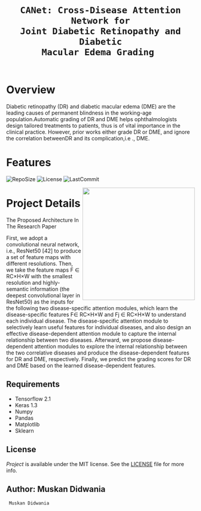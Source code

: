 <code>
  <h1 align="center">CANet: Cross-Disease Attention Network for
Joint Diabetic Retinopathy and Diabetic
Macular Edema Grading </h1>
</code>



# Overview

<!-- <img src="https://github.com/shoheiyokoyama/Assets/blob/master/Gemini/demo-circle-rotation.gif" align="left"> -->



Diabetic retinopathy (DR) and diabetic macular edema (DME) are the leading causes of permanent blindness in the working-age population.Automatic grading of DR and DME helps ophthalmologists design tailored treatments to patients, thus is of vital importance in the clinical practice. However, prior works either grade DR or DME, and ignore the correlation betweenDR and its complication,i.e ., DME.

# Features

![RepoSize](https://img.shields.io/github/repo-size/shaurya-src/Web-Automation?logo=GitHub&style=flat-square)
![License](https://img.shields.io/github/license/shaurya-src/Web-Automation?logo=GitLab&style=flat-square)
![LastCommit](https://img.shields.io/github/last-commit/shaurya-src/Web-Automation?logo=Git&style=flat-square)

<img src="https://media.giphy.com/media/xT0Gqn9yuw8hnPGn5K/giphy.gif" align="right" width="300" height="300">

# <a name="project-info"> Project Details

The Proposed Architecture In The Research Paper
  
First, we adopt a convolutional neural network, i.e., ResNet50 [42] to produce a set of feature maps with different resolutions. Then, we take the feature maps F ∈ RC×H×W with the smallest resolution and highly-semantic information (the deepest convolutional layer in ResNet50) as the inputs for the following two disease-specific attention modules, which learn the disease-specific features F∈ RC×H×W and Fj ∈ RC×H×W to understand each individual disease.
The disease-specific attention module to selectively learn useful features for individual diseases, and also design an effective disease-dependent attention module to capture the internal relationship between two diseases.
Afterward, we propose disease-dependent attention modules to explore the internal relationship between the two correlative diseases and produce the disease-dependent features for DR and DME, respectively. Finally, we predict the grading scores for DR and DME based on the learned disease-dependent features.
  

## <a name="requirements"> Requirements

- Tensorflow 2.1
- Keras 1.3
- Numpy
- Pandas
- Matplotlib
- Sklearn


## <a name="license"> License

*Project* is available under the MIT license. See the [LICENSE](https://github.com/shaurya-src/repo-template/blob/main/LICENSE) file for more info.

## <a name="author"> Author: Muskan Didwania
<!---
```python
# Muskan Didwania
```
-->

<p align="left">
  <code> Muskan Didwania </code>
</p>


<br>

